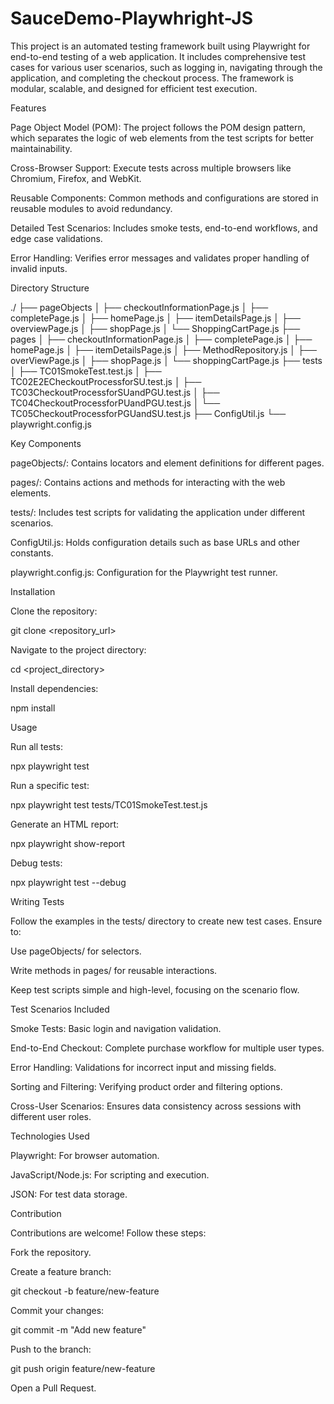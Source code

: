 # SauceDemo-Playwhright-JS
This project is an automated testing framework built using Playwright for end-to-end testing of a web application. It includes comprehensive test cases for various user scenarios, such as logging in, navigating through the application, and completing the checkout process. The framework is modular, scalable, and designed for efficient test execution.

Features

Page Object Model (POM): The project follows the POM design pattern, which separates the logic of web elements from the test scripts for better maintainability.

Cross-Browser Support: Execute tests across multiple browsers like Chromium, Firefox, and WebKit.

Reusable Components: Common methods and configurations are stored in reusable modules to avoid redundancy.

Detailed Test Scenarios: Includes smoke tests, end-to-end workflows, and edge case validations.

Error Handling: Verifies error messages and validates proper handling of invalid inputs.

Directory Structure

./
├── pageObjects
│   ├── checkoutInformationPage.js
│   ├── completePage.js
│   ├── homePage.js
│   ├── itemDetailsPage.js
│   ├── overviewPage.js
│   ├── shopPage.js
│   └── ShoppingCartPage.js
├── pages
│   ├── checkoutInformationPage.js
│   ├── completePage.js
│   ├── homePage.js
│   ├── itemDetailsPage.js
│   ├── MethodRepository.js
│   ├── overViewPage.js
│   ├── shopPage.js
│   └── shoppingCartPage.js
├── tests
│   ├── TC01SmokeTest.test.js
│   ├── TC02E2ECheckoutProcessforSU.test.js
│   ├── TC03CheckoutProcessforSUandPGU.test.js
│   ├── TC04CheckoutProcessforPUandPGU.test.js
│   └── TC05CheckoutProcessforPGUandSU.test.js
├── ConfigUtil.js
└── playwright.config.js

Key Components

pageObjects/: Contains locators and element definitions for different pages.

pages/: Contains actions and methods for interacting with the web elements.

tests/: Includes test scripts for validating the application under different scenarios.

ConfigUtil.js: Holds configuration details such as base URLs and other constants.

playwright.config.js: Configuration for the Playwright test runner.

Installation

Clone the repository:

git clone <repository_url>

Navigate to the project directory:

cd <project_directory>

Install dependencies:

npm install

Usage

Run all tests:

npx playwright test

Run a specific test:

npx playwright test tests/TC01SmokeTest.test.js

Generate an HTML report:

npx playwright show-report

Debug tests:

npx playwright test --debug

Writing Tests

Follow the examples in the tests/ directory to create new test cases. Ensure to:

Use pageObjects/ for selectors.

Write methods in pages/ for reusable interactions.

Keep test scripts simple and high-level, focusing on the scenario flow.

Test Scenarios Included

Smoke Tests: Basic login and navigation validation.

End-to-End Checkout: Complete purchase workflow for multiple user types.

Error Handling: Validations for incorrect input and missing fields.

Sorting and Filtering: Verifying product order and filtering options.

Cross-User Scenarios: Ensures data consistency across sessions with different user roles.

Technologies Used

Playwright: For browser automation.

JavaScript/Node.js: For scripting and execution.

JSON: For test data storage.

Contribution

Contributions are welcome! Follow these steps:

Fork the repository.

Create a feature branch:

git checkout -b feature/new-feature

Commit your changes:

git commit -m "Add new feature"

Push to the branch:

git push origin feature/new-feature

Open a Pull Request.
